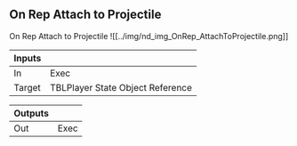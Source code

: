 ## On Rep Attach to Projectile
On Rep Attach to Projectile
![[../img/nd_img_OnRep_AttachToProjectile.png]]

|Inputs||
|--|--|
| In | Exec |
| Target | TBLPlayer State Object Reference |

|Outputs||
|--|--|
| Out | Exec |

